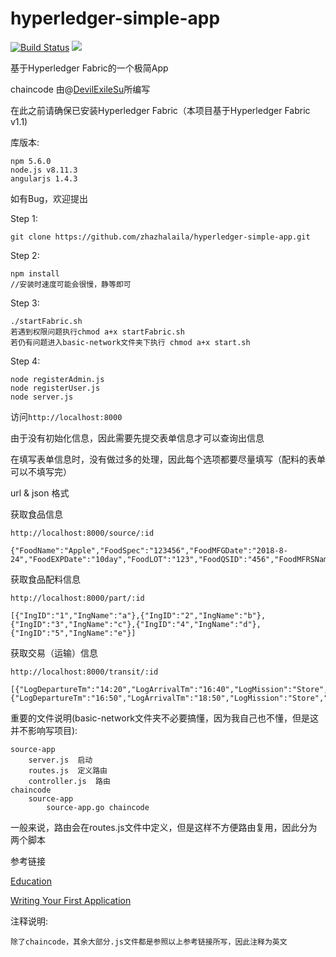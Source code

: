 # hyperledger-simple-app

[![Build Status](https://travis-ci.org/zhazhalaila/hyperledger-simple-app.svg?branch=master)](https://travis-ci.org/zhazhalaila/hyperledger-simple-app) ![](https://img.shields.io/badge/language-javascript-blue.svg)

基于Hyperledger Fabric的一个极简App

chaincode 由@[DevilExileSu](https://github.com/DevilExileSu)所编写

在此之前请确保已安装Hyperledger Fabric（本项目基于Hyperledger Fabric v1.1)

库版本:

  ```
  npm 5.6.0
  node.js v8.11.3
  angularjs 1.4.3
  ```
  
如有Bug，欢迎提出

Step 1:
  ```
  git clone https://github.com/zhazhalaila/hyperledger-simple-app.git
  ```
  
Step 2:
  ```
  npm install
  //安装时速度可能会很慢，静等即可
  ```
  
Step 3:
  ```
  ./startFabric.sh
  若遇到权限问题执行chmod a+x startFabric.sh
  若仍有问题进入basic-network文件夹下执行 chmod a+x start.sh
  ```

 Step 4:
   ```
   node registerAdmin.js
   node registerUser.js
   node server.js
   ```

访问`http://localhost:8000`

由于没有初始化信息，因此需要先提交表单信息才可以查询出信息

在填写表单信息时，没有做过多的处理，因此每个选项都要尽量填写（配料的表单可以不填写完）

url & json 格式

获取食品信息

`http://localhost:8000/source/:id`

```
{"FoodName":"Apple","FoodSpec":"123456","FoodMFGDate":"2018-8-24","FoodEXPDate":"10day","FoodLOT":"123","FoodQSID":"456","FoodMFRSName":"lalala","FoodProPrice":"2","FoodProPlace":"zhengzhou"}
```

获取食品配料信息

`http://localhost:8000/part/:id`

 ```
 [{"IngID":"1","IngName":"a"},{"IngID":"2","IngName":"b"},{"IngID":"3","IngName":"c"},{"IngID":"4","IngName":"d"},{"IngID":"5","IngName":"e"}]
 ```
 
 获取交易（运输）信息
 
 `http://localhost:8000/transit/:id`
 
 ```
 [{"LogDepartureTm":"14:20","LogArrivalTm":"16:40","LogMission":"Store","LogDeparturePl":"zhengzhou","LogDest":"wuhan","LogToSeller":"lalala","LogStorageTm":"1day","LogMOT":"truck","LogCopName":"shunfeng","LogCost":"10"},{"LogDepartureTm":"16:50","LogArrivalTm":"18:50","LogMission":"Store","LogDeparturePl":"wuhan","LogDest":"guangzhou","LogToSeller":"lalala","LogStorageTm":"1day","LogMOT":"truck","LogCopName":"shunfeng","LogCost":"10"}]
 ```
 
 重要的文件说明(basic-network文件夹不必要搞懂，因为我自己也不懂，但是这并不影响写项目):
 ```
 source-app
     server.js  启动
     routes.js  定义路由
     controller.js  路由
 chaincode
     source-app
         source-app.go chaincode
 ```
 
 一般来说，路由会在routes.js文件中定义，但是这样不方便路由复用，因此分为两个脚本
 
参考链接

   [Education](https://travis-ci.org/zhazhalaila/hyperledger-simple-app)
  
   [Writing Your First Application](https://hyperledger-fabric.readthedocs.io/en/release-1.1/write_first_app.html)
  

注释说明:

    除了chaincode，其余大部分.js文件都是参照以上参考链接所写，因此注释为英文
